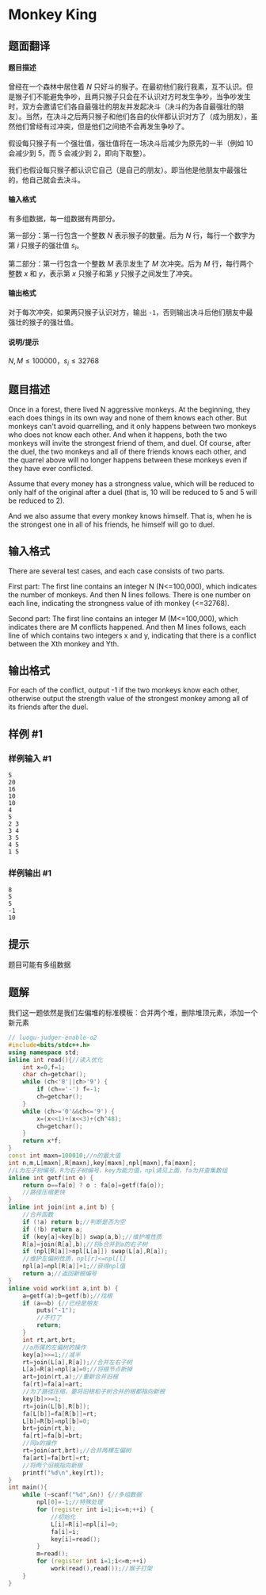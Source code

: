 # Monkey King

## 题面翻译

#### 题目描述

曾经在一个森林中居住着 $N$ 只好斗的猴子。在最初他们我行我素，互不认识。但是猴子们不能避免争吵，且两只猴子只会在不认识对方时发生争吵，当争吵发生时，双方会邀请它们各自最强壮的朋友并发起决斗（决斗的为各自最强壮的朋友）。当然，在决斗之后两只猴子和他们各自的伙伴都认识对方了（成为朋友），虽然他们曾经有过冲突，但是他们之间绝不会再发生争吵了。

假设每只猴子有一个强壮值，强壮值将在一场决斗后减少为原先的一半（例如  $10$ 会减少到  $5$，而  $5$ 会减少到  $2$，即向下取整）。

我们也假设每只猴子都认识它自己（是自己的朋友）。即当他是他朋友中最强壮的，他自己就会去决斗。

#### 输入格式

有多组数据，每一组数据有两部分。

第一部分：第一行包含一个整数 $N$ 表示猴子的数量。后为 $N$ 行，每行一个数字为第 $i$ 只猴子的强壮值  $s_{i}$。

第二部分：第一行包含一个整数 $M$ 表示发生了 $M$ 次冲突。后为 $M$ 行，每行两个整数 $x$ 和 $y$，表示第 $x$ 只猴子和第 $y$ 只猴子之间发生了冲突。

#### 输出格式

对于每次冲突，如果两只猴子认识对方，输出 `-1`，否则输出决斗后他们朋友中最强壮的猴子的强壮值。

#### 说明/提示

$N,M\leq 100000$，$s_{i}\leq 32768$

## 题目描述

Once in a forest, there lived N aggressive monkeys. At the beginning, they each does things in its own way and none of them knows each other. But monkeys can't avoid quarrelling, and it only happens between two monkeys who does not know each other. And when it happens, both the two monkeys will invite the strongest friend of them, and duel. Of course, after the duel, the two monkeys and all of there friends knows each other, and the quarrel above will no longer happens between these monkeys even if they have ever conflicted.


Assume that every money has a strongness value, which will be reduced to only half of the original after a duel (that is, 10 will be reduced to 5 and 5 will be reduced to 2).


And we also assume that every monkey knows himself. That is, when he is the strongest one in all of his friends, he himself will go to duel.

## 输入格式

There are several test cases, and each case consists of two parts.


First part: The first line contains an integer N (N<=100,000), which indicates the number of monkeys. And then N lines follows. There is one number on each line, indicating the strongness value of ith monkey (<=32768).


Second part: The first line contains an integer M (M<=100,000), which indicates there are M conflicts happened. And then M lines follows, each line of which contains two integers x and y, indicating that there is a conflict between the Xth monkey and Yth.



## 输出格式

For each of the conflict, output -1 if the two monkeys know each other, otherwise output the strength value of the strongest monkey among all of its friends after the duel.

## 样例 #1

### 样例输入 #1

```
5
20
16
10
10
4
5
2 3
3 4
3 5
4 5
1 5
```

### 样例输出 #1

```
8
5
5
-1
10
```

## 提示

题目可能有多组数据

## 题解
我们这一题依然是我们左偏堆的标准模板：合并两个堆，删除堆顶元素，添加一个新元素
```cpp
// luogu-judger-enable-o2
#include<bits/stdc++.h> 
using namespace std;
inline int read(){//读入优化 
    int x=0,f=1;
    char ch=getchar();
    while (ch<'0'||ch>'9') {
        if (ch=='-') f=-1;
        ch=getchar();
    }
    while (ch>='0'&&ch<='9') {
        x=(x<<1)+(x<<3)+(ch^48);
        ch=getchar();
    }
    return x*f;
}
const int maxn=100010;//n的最大值 
int n,m,L[maxn],R[maxn],key[maxn],npl[maxn],fa[maxn];
//L为左子树编号，R为右子树编号，key为能力值，npl请见上面，fa为并查集数组 
inline int getf(int o) { 
    return o==fa[o] ? o : fa[o]=getf(fa[o]);
    //路径压缩更快 
}
inline int join(int a,int b) {
	//合并函数 
    if (!a) return b;//判断是否为空 
    if (!b) return a;
    if (key[a]<key[b]) swap(a,b);//维护堆性质 
    R[a]=join(R[a],b);//将b合并到a的右子树 
    if (npl[R[a]]>npl[L[a]]) swap(L[a],R[a]);
	//维护左偏树性质，npl[r]<=npl[l] 
    npl[a]=npl[R[a]]+1;//获得npl值 
    return a;//返回新根编号 
}
inline void work(int a,int b) {
    a=getf(a);b=getf(b);//找根 
    if (a==b) {//已经是朋友 
        puts("-1");
        //不打了 
        return;
    }
    int rt,art,brt;
    //a所属的左偏树的操作 
    key[a]>>=1;//减半 
    rt=join(L[a],R[a]);//合并左右子树 
    L[a]=R[a]=npl[a]=0;//将根节点断掉 
    art=join(rt,a);//重新合并旧根
    fa[rt]=fa[a]=art; 
    //为了路径压缩，要将旧根和子树合并的根都指向新根 
    key[b]>>=1;
    rt=join(L[b],R[b]);
    fa[L[b]]=fa[R[b]]=rt;
    L[b]=R[b]=npl[b]=0;
    brt=join(rt,b);
    fa[rt]=fa[b]=brt;
    //同a的操作 
    rt=join(art,brt);//合并两棵左偏树 
    fa[art]=fa[brt]=rt;
    //将两个旧根指向新根 
    printf("%d\n",key[rt]);
}
int main(){
    while (~scanf("%d",&n)) {//多组数据 
        npl[0]=-1;//特殊处理 
        for (register int i=1;i<=n;++i) {
        	//初始化 
            L[i]=R[i]=npl[i]=0;
            fa[i]=i;
            key[i]=read();
        }
        m=read();
        for (register int i=1;i<=m;++i) 
            work(read(),read());//猴子打架 
    }
}
```